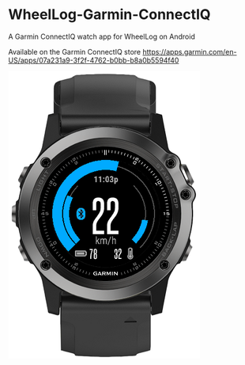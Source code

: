 # WheelLog-Garmin-ConnectIQ
A Garmin ConnectIQ watch app for WheelLog on Android

Available on the Garmin ConnectIQ store https://apps.garmin.com/en-US/apps/07a231a9-3f2f-4762-b0bb-b8a0b5594f40

![image](https://github.com/marccardinal/WheelLog-Garmin-ConnectIQ/blob/master/screenshots/screenshot-02.png?raw=true)
